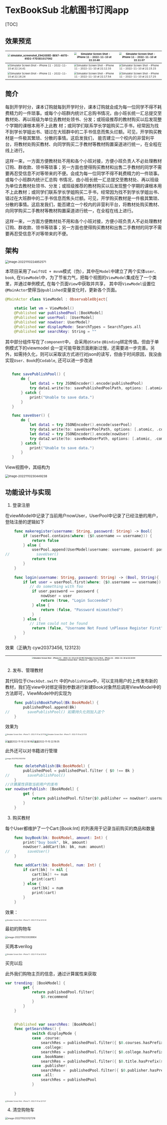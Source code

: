 # TexBookSub 北航图书订阅app



[TOC]

## 效果预览

| <img src="picture/simulator_screenshot_E9420DEE-BE67-487D-85D2-F7D3D1017082.png" alt="simulator_screenshot_E9420DEE-BE67-487D-85D2-F7D3D1017082" style="zoom:50%;" /> | <img src="picture/Simulator Screen Shot - iPhone 11 - 2022-11-10 at 22.10.48.png" alt="Simulator Screen Shot - iPhone 11 - 2022-11-10 at 22.10.48" style="zoom: 50%;" /> | <img src="picture/Simulator Screen Shot - iPhone 11 - 2022-11-10 at 22.11.07.png" alt="Simulator Screen Shot - iPhone 11 - 2022-11-10 at 22.11.07" style="zoom:50%;" /> |
| ------------------------------------------------------------ | ------------------------------------------------------------ | ------------------------------------------------------------ |
| <img src="picture/Simulator Screen Shot - iPhone 11 - 2022-11-10 at 22.14.41.png" alt="Simulator Screen Shot - iPhone 11 - 2022-11-10 at 22.14.41" style="zoom:50%;" /> | <img src="picture/Simulator Screen Shot - iPhone 11 - 2022-11-10 at 22.12.33.png" alt="Simulator Screen Shot - iPhone 11 - 2022-11-10 at 22.12.33" style="zoom:50%;" /> | <img src="picture/Simulator Screen Shot - iPhone 11 - 2022-11-10 at 22.15.15.png" alt="Simulator Screen Shot - iPhone 11 - 2022-11-10 at 22.15.15" style="zoom:50%;" /> |
| <img src="picture/Simulator Screen Shot - iPhone 11 - 2022-11-10 at 22.18.24.png" alt="Simulator Screen Shot - iPhone 11 - 2022-11-10 at 22.18.24" style="zoom:50%;" /> | <img src="picture/Simulator Screen Shot - iPhone 11 - 2022-11-10 at 22.17.54.png" alt="Simulator Screen Shot - iPhone 11 - 2022-11-10 at 22.17.54" style="zoom:50%;" /> | <img src="picture/Simulator Screen Shot - iPhone 11 - 2022-11-10 at 22.17.25.png" alt="Simulator Screen Shot - iPhone 11 - 2022-11-10 at 22.17.25" style="zoom:50%;" /> |



## 简介

每到开学时分，课本订购就每到开学时分，课本订购就会成为每⼀位同学不得不耗费精⼒的⼀件琐事。或每个⼩班群内统计汇总购书情况，由⼩班长统⼀汇总提交⾄教材处、再以班级为单位去教材处领书、分发；或班级推荐的教材购买以后发现整个学期的课根本⽤不上此教 材；或同学们联系学长学姐购买⼆⼿书，经常因为找不到学长学姐出书、错过在⼤班群中的⼆⼿书信息⽽焦头烂额。可见，开学购买教材是⼀件极其繁琐、分散的事情。这启发我们， 能否建⽴⼀个校内的⾮营利平台，将教材处购买教材、向同学购买⼆⼿教材等教材购置渠道进⾏统⼀，在全程在线上进⾏。

这样⼀来，⼀⽅⾯⽅便教材处不⽤和各个⼩班对接，⽅便⼩班负责⼈不必处理教材订购、群收款、领书等琐事；另⼀⽅⾯也使得购买教材和出售⼆⼿教材的同学不需要再忍受信息不对等带来的不便。会成为每⼀位同学不得不耗费精⼒的⼀件琐事。或每个⼩班群内统计汇总购 书情况，由⼩班长统⼀汇总提交⾄教材处、再以班级为单位去教材处领书、分发；或班级推荐的教材购买以后发现整个学期的课根本⽤不上此教材；或同学们联系学长学姐购买⼆⼿书，经常因为找不到学长学姐出书、错过在⼤班群中的⼆⼿书信息⽽焦头烂额。可见，开学购买教材是⼀件极其繁琐、分散的事情。这启发我们，能否建⽴⼀个校内的⾮营利平台，将教材处购买教材、向同学购买⼆⼿教材等教材购置渠道进⾏统⼀，在全程在线上进⾏。

这样⼀来，⼀⽅⾯⽅便教材处不⽤和各个⼩班对接，⽅便⼩班负责⼈不必处理教材订购、群收款、领书等琐事；另⼀⽅⾯也使得购买教材和出售⼆⼿教材的同学不需要再忍受信息不对等带来的不便。

## 架构

<img src="picture/image-20221110224852571.png" alt="image-20221110224852571" style="zoom: 67%;" />

本项目采用了`swiftUI + mvvm`模式（伪），其中在`Model`中建立了两个实体`user、book`, 在`ViewModel`中，为了节省力气，把每个视图的`ViewModel`集成在了一个类里，并通过单例模式, 在每个页面`View`中获取并共享， 其中将`ViewModel`设置位`@MainActor`使得当`@published`变量变化时，更新各个页面。

```swift
@MainActor class ViewModel : ObservableObject{

    static let vm = ViewModel()
    @Published var publishedPool:[BookModel]
    @Published var userPool: [UserModel]
    @Published var nowUser: UserModel?
    @Published var displayMode: SearchTypes = SearchTypes.all
    @Published var searchKey: String = ""
```

其中部分组件写在了`component`中， 会采用`@State` `@Binding`绑定传值。但由于单例模式下的viewmodel 会一定可能导致页面刷新过慢，还需要进一步完善。另外，如需持久化，则可以采取该方式进行对json的读写，但由于时间原因，我没由实现`User、Book`的`Codable`, 还可以进一步改进

```swift
    
   func savePublishPool() {
       do {
           let data1 = try JSONEncoder().encode(publishedPool)
           try data1.write(to: savePublishedPoolPath, options: [.atomic, .completeFileProtection])
       } catch {
           print("Unable to save data.")
       }
   }

   func saveUser() {
       do {
           let data1 = try JSONEncoder().encode(userPool)
           try data1.write(to: saveUserPoolPath, options: [.atomic, .completeFileProtection])
           let data2 = try JSONEncoder().encode(nowUser)
           try data2.write(to: saveNowUserPath, options: [.atomic, .completeFileProtection])
       } catch {
           print("Unable to save data.")
       }
   }

```



View视图中，其结构为

<img src="picture/image-20221110230449238.png" alt="image-20221110230449238" style="zoom: 67%;" />

## 功能设计与实现

1. 登录注册

在viewModel中记录了当前用户nowUser，UserPool中记录了已经注册的用户，登陆注册的逻辑如下

```swift
    func makeregister(username: String, password: String) -> Bool{
        if (userPool.contains(where: {$0.username == username})) {
            return false
        } else {
            userPool.append(UserModel(username: username, password: password, cart: [:], published: []))
//            saveUser()
            return true
        }
    }
    
    func login(username: String, password: String) -> (Bool, String){
        if let user = userPool.first(where: {$0.username == username}) {
           // do something with foo
            if user.password == password {
                nowUser = user
                return (true, "Login Succeeded")
            } else {
                return (false, "Password mismatched")
            }
        } else {
           // item could not be found
            return (false, "Username Not Found \nPlease Register First")
        }
    }
```

效果（正确为 cyw20373456, 123123）

|      | <img src="picture/Simulator Screen Shot - iPhone 11 - 2022-11-10 at 22.10.48-166809361660725.png" alt="Simulator Screen Shot - iPhone 11 - 2022-11-10 at 22.10.48" style="zoom: 33%;" /><img src="picture/Simulator Screen Shot - iPhone 11 - 2022-11-10 at 22.10.03.png" alt="Simulator Screen Shot - iPhone 11 - 2022-11-10 at 22.10.03" style="zoom:33%;" /><img src="picture/Simulator Screen Shot - iPhone 11 - 2022-11-10 at 22.09.47-166809354769422.png" alt="Simulator Screen Shot - iPhone 11 - 2022-11-10 at 22.09.47" style="zoom:33%;" /> |      |
| ---- | ------------------------------------------------------------ | ---- |





2. 发布、管理教材

其代码位于`CheckOut.swift` 中的`PublishView`中，可以支持用户的上传发布新的教材，我们在view中对绑定得到参数进行新建Book对象然后调用ViewModel中的方法即可，ViewModel中的实现为

```swift
    func publishBookToPool(Bk:BookModel) {
        publishedPool.append(Bk)
//        savePublishPool() 如需持久化则加入这个
    }
```

效果为

<img src="picture/Simulator Screen Shot - iPhone 11 - 2022-11-10 at 22.17.54-166809325910217.png" alt="Simulator Screen Shot - iPhone 11 - 2022-11-10 at 22.17.54" style="zoom:33%;" /><img src="picture/Simulator Screen Shot - iPhone 11 - 2022-11-10 at 22.17.25-166809324656215.png" alt="Simulator Screen Shot - iPhone 11 - 2022-11-10 at 22.17.25" style="zoom:33%;" />



<img src="picture/截屏2022-11-10 22.18.14.png" alt="截屏2022-11-10 22.18.14" style="zoom: 50%;" /><img src="picture/截屏2022-11-10 22.18.05.png" alt="截屏2022-11-10 22.18.05" style="zoom: 50%;" />

此外还可以对书籍进行管理

<img src="picture/image-20221110231630769.png" alt="image-20221110231630769" style="zoom:33%;" />

```swift
    func deletePublish(Bk:BookModel) {
        publishedPool = publishedPool.filter { $0 !== Bk }
//        savePublishPool()
    }
//计算属性获取当前用户的发布
var nowUserPublish: [BookModel] {
        get {
            return publishedPool.filter{$0.publisher == nowUser?.username}
        }
    }
```

3. 购买教材

每个User都维护了一个Cart:[Book:Int] 的列表用于记录当前购买的商品和数量

```swift
    func buyBook(bk: BookModel, amount: Int) {
        print("buy book", bk, amount)
        nowUser?.addCart(bk: bk, num: amount)
//        saveUser()
    }

    func addCart(bk: BookModel, num: Int) {
        if cart[bk] != nil {
            cart[bk]! += num
            print(cart)
        } else {
            cart[bk] = num
            print(cart)
        }
    }
```

效果：

<img src="picture/Simulator Screen Shot - iPhone 11 - 2022-11-10 at 22.12.44.png" alt="Simulator Screen Shot - iPhone 11 - 2022-11-10 at 22.12.44" style="zoom: 33%;" />

最初的购物车

<img src="picture/image-20221110233026904.png" alt="image-20221110233026904" style="zoom: 50%;" />

买两本verilog

<img src="picture/Simulator Screen Shot - iPhone 11 - 2022-11-10 at 22.18.24-166809418087532.png" alt="Simulator Screen Shot - iPhone 11 - 2022-11-10 at 22.18.24" style="zoom:33%;" />

买完以后



此外我们购物主页的信息，通过计算属性来获取

```swift
var trending: [BookModel] {
        get {
            return publishedPool.filter{
                $0.recommend
            }
        }
    }
    

    @Published var searchRes: [BookModel]
    func getSearchRes() {
            switch displayMode {
            case .course:
                searchRes = publishedPool.filter({ $0.courses.hasPrefix(searchKey)})
            case .college:
                searchRes = publishedPool.filter({ $0.college.hasPrefix(searchKey)})
            case .bookName:
                searchRes = publishedPool.filter({ $0.title.hasPrefix(searchKey)})
            case .publisher:
                searchRes =  publishedPool.filter({ $0.publisher.hasPrefix(searchKey)})
            case .all:
                searchRes = publishedPool
            }
        
    }
```

<img src="picture/Simulator Screen Shot - iPhone 11 - 2022-11-10 at 22.11.07-166809462524035.png" alt="Simulator Screen Shot - iPhone 11 - 2022-11-10 at 22.11.07" style="zoom: 33%;" />

4. 清空购物车

<img src="picture/image-20221110233127216.png" alt="image-20221110233127216" style="zoom: 50%;" />
